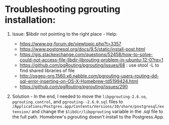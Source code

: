 # Troubleshooting pgrouting installation:
  1. Issue: $libdir not pointing to the right place
    - Help:
      - https://www.pg-forum.de/viewtopic.php?t=3357 
      - https://www.postgresql.org/docs/9.5/static/install-post.html
      - https://gis.stackexchange.com/questions/52458/how-to-solve-could-not-access-file-libdir-librouting-problem-in-ubuntu-12-0?rq=1
      - https://github.com/pgRouting/pgrouting/issues/68 : use otool -L to find shared libraries of file
      - http://osgeo-org.1560.x6.nabble.com/pgrouting-users-routing-dd-sql-error-inserting-on-OS-X-Homebrew-td5199424.html
      - https://github.com/pgRouting/pgrouting/issues/290
      
  2. Solution
    - In the end, I needed to move the `libpgrouting-2.6.so`, `pgrouting.control`, and `pgrouting--2.6.0.sql` files to `/Applications/Postgres.app/Contents/Versions/10/share/postgresql/extension/` and change the `$libdir/libpgrouting` variable in the .sql file to the full path. Homebrew's pgrouting doesn't install to the Postgress.App.
